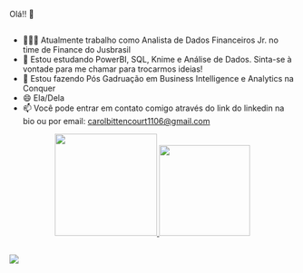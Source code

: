 Olá!! 🙂

##

- 👩🏽‍💻 Atualmente trabalho como Analista de Dados Financeiros Jr. no time de Finance do Jusbrasil
- 🌱 Estou estudando PowerBI, SQL, Knime e Análise de Dados. Sinta-se à vontade para me chamar para trocarmos ideias!
- 🌱 Estou fazendo Pós Gadruação em Business Intelligence e Analytics na Conquer
- 😄 Ela/Dela
- 📫 Você pode entrar em contato comigo através do link do linkedin na bio ou por email: carolbittencourt1106@gmail.com

<div align="center">
  <a href="https://github.com/bccarolina">
  <img height="180em" src="https://github-readme-stats.vercel.app/api?username=bccarolina&show_icons=true&theme=dracula&include_all_commits=true&count_private=true"/>
  <img height="160em" src="https://github-readme-stats.vercel.app/api/top-langs/?username=bccarolina&layout=compact&langs_count=7&theme=dracula"/>
</div>
  
  ##
  
  <div>
  <a href="https://www.linkedin.com/in/carolina-bittencourt-campanha" target="_blank"><img src="https://img.shields.io/badge/-LinkedIn-%230077B5?style=for-the-badge&logo=linkedin&logoColor=white" target="_blank"></a> 
    </div>
